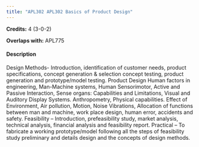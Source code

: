 ```yaml
---
title: "APL302 APL302 Basics of Product Design"
---
```

**Credits:** 4 (3-0-2)

**Overlaps with:** APL775

#### Description
Design Methods- Introduction, identification of customer needs, product specifications, concept generation & selection concept testing, product generation and prototype/model testing. Product Design Human factors in engineering, Man-Machine systems, Human Sensorimotor, Active and Passive Interaction, Sense organs: Capabilities and Limitations, Visual and Auditory Display Systems. Anthropometry, Physical capabilities. Effect of Environment, Air pollution, Motion, Noise Vibrations, Allocation of functions between man and machine, work place design, human error, accidents and safety. Feasibility – Introduction, prefeasibility study, market analysis, technical analysis, financial analysis and feasibility report. Practical – To fabricate a working prototype/model following all the steps of feasibility study preliminary and details design and the concepts of design methods.